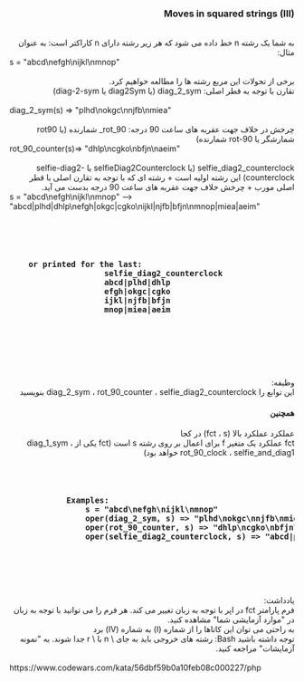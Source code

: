 <div dir="rtl">
<h3>Moves in squared strings (III)</h3>
<br>
به شما یک رشته n خط داده می شود که هر زیر رشته دارای n کاراکتر است: به عنوان مثال:
<div dir="ltr">
s = "abcd\nefgh\nijkl\nmnop"
</div>
<br>
برخی از تحولات این مربع رشته ها را مطالعه خواهیم کرد.
<br>
تقارن با توجه به قطر اصلی: diag_2_sym (یا diag2Sym یا diag-2-sym)
<br>

<br>
<div dir="ltr">
diag_2_sym(s) => "plhd\nokgc\nnjfb\nmiea"
</div>
<br>
چرخش در خلاف جهت عقربه های ساعت 90 درجه: rot_90_ شمارنده (یا rot90 شمارشگر یا rot-90 شمارنده)
<br>
<div dir="ltr">
rot_90_counter(s)=> "dhlp\ncgko\nbfjn\naeim"
</div>
<br>
selfie_diag2_counterclock (یا selfieDiag2Counterclock یا selfie-diag2-counterclock) این رشته اولیه است + رشته ای که با توجه به تقارن اصلی با قطر اصلی مورب + چرخش خلاف جهت عقربه های ساعت 90 درجه بدست می آید.
<br>
<div dir="ltr">
s = "abcd\nefgh\nijkl\nmnop" --> 
"abcd|plhd|dhlp\nefgh|okgc|cgko\nijkl|njfb|bfjn\nmnop|miea|aeim"
</div>
<br>
</div>

<h3>
<div dir="ltr">
        <code>
            <pre>
    or printed for the last:
                    selfie_diag2_counterclock
                    abcd|plhd|dhlp
                    efgh|okgc|cgko
                    ijkl|njfb|bfjn
                    mnop|miea|aeim
            </pre>
        </code>
</div>
</h3>
<div dir="rtl">
<br>
<br>
وظیفه:
<br>
این توابع را diag_2_sym ، rot_90_counter ، selfie_diag2_counterclock بنویسید
<h4>همچنین</h4>
عملکرد عملکرد بالا (fct ، s) در کجا
<br>
fct عملکرد یک متغیر f برای اعمال بر روی رشته s است (fct یکی از diag_1_sym ، rot_90_clock ، selfie_and_diag1 خواهد بود)
<br>
</div>

<div dir="ltr">
<h3>
    <code>
        <pre>
            Examples:
                s = "abcd\nefgh\nijkl\nmnop"
                oper(diag_2_sym, s) => "plhd\nokgc\nnjfb\nmiea"
                oper(rot_90_counter, s) => "dhlp\ncgko\nbfjn\naeim"
                oper(selfie_diag2_counterclock, s) => "abcd|plhd|dhlp\nefgh|okgc|cgko\nijkl|njfb|bfjn\nmnop|miea|aeim"
        </pre>
    </code>
</h3>
</div>
<br>
<div dir="rtl">
یادداشت:
<br>
فرم پارامتر fct در اپر با توجه به زبان تغییر می کند. هر فرم را می توانید با توجه به زبان در "موارد آزمایشی شما" مشاهده کنید.
<br>
به راحتی می توان این کاتاها را از شماره (I) به شماره (IV) برد
<br>
توجه داشته باشید Bash: رشته های خروجی باید به جای \ n با \ r جدا شوند. به "نمونه آزمایشات" مراجعه کنید.
<br>
<br>
</div>
https://www.codewars.com/kata/56dbf59b0a10feb08c000227/php